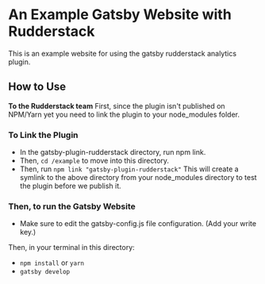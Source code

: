 # An Example Gatsby Website with Rudderstack

This is an example website for using the gatsby rudderstack analytics plugin.

## How to Use

**To the Rudderstack team** First, since the plugin isn't published on NPM/Yarn yet you need to link the plugin to your node_modules folder.

### To Link the Plugin

- In the gatsby-plugin-rudderstack directory, run npm link.
- Then, `cd /example` to move into this directory.
- Then, run `npm link "gatsby-plugin-rudderstack"`
  This will create a symlink to the above directory from your node_modules directory to test the plugin before we publish it.

### Then, to run the Gatsby Website

- Make sure to edit the gatsby-config.js file configuration. (Add your write key.)

Then, in your terminal in this directory:

- `npm install` or `yarn`
- `gatsby develop`
